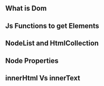 ## What is Dom

## Js Functions to get Elements

## NodeList and HtmlCollection

## Node Properties

## innerHtml Vs innerText
